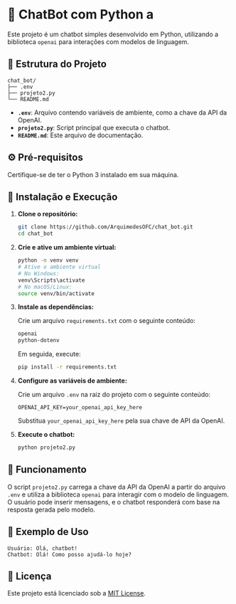 
# 🤖 ChatBot com Python a

Este projeto é um chatbot simples desenvolvido em Python, utilizando a biblioteca `openai` para interações com modelos de linguagem.

## 📁 Estrutura do Projeto

```
chat_bot/
├── .env
├── projeto2.py
└── README.md
```

- **`.env`**: Arquivo contendo variáveis de ambiente, como a chave da API da OpenAI.
- **`projeto2.py`**: Script principal que executa o chatbot.
- **`README.md`**: Este arquivo de documentação.

## ⚙️ Pré-requisitos

Certifique-se de ter o Python 3 instalado em sua máquina.

## 🚀 Instalação e Execução

1. **Clone o repositório:**

   ```bash
   git clone https://github.com/ArquimedesOFC/chat_bot.git
   cd chat_bot
   ```

2. **Crie e ative um ambiente virtual:**

   ```bash
   python -m venv venv
   # Ative o ambiente virtual
   # No Windows:
   venv\Scripts\activate
   # No macOS/Linux:
   source venv/bin/activate
   ```

3. **Instale as dependências:**

   Crie um arquivo `requirements.txt` com o seguinte conteúdo:

   ```txt
   openai
   python-dotenv
   ```

   Em seguida, execute:

   ```bash
   pip install -r requirements.txt
   ```

4. **Configure as variáveis de ambiente:**

   Crie um arquivo `.env` na raiz do projeto com o seguinte conteúdo:

   ```env
   OPENAI_API_KEY=your_openai_api_key_here
   ```

   Substitua `your_openai_api_key_here` pela sua chave de API da OpenAI.

5. **Execute o chatbot:**

   ```bash
   python projeto2.py
   ```

## 🧠 Funcionamento

O script `projeto2.py` carrega a chave da API da OpenAI a partir do arquivo `.env` e utiliza a biblioteca `openai` para interagir com o modelo de linguagem.
O usuário pode inserir mensagens, e o chatbot responderá com base na resposta gerada pelo modelo.

## 📝 Exemplo de Uso

```
Usuário: Olá, chatbot!
Chatbot: Olá! Como posso ajudá-lo hoje?
```

## 📄 Licença

Este projeto está licenciado sob a [MIT License](LICENSE).
